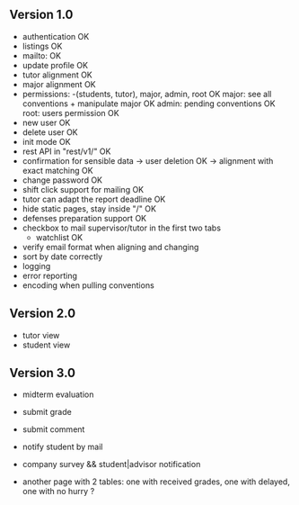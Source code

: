 ## Version 1.0
- authentication OK
- listings OK
- mailto: OK
- update profile OK
- tutor alignment OK
- major alignment OK
- permissions: -(students, tutor), major, admin, root   OK
  major: see all conventions + manipulate major OK
  admin: pending conventions OK
  root: users permission OK
- new user OK
- delete user OK
- init mode OK
- rest API in "rest/v1/"  OK
- confirmation for sensible data
   -> user deletion OK
   -> alignment with exact matching OK
- change password OK
- shift click support for mailing OK
- tutor can adapt the report deadline OK
- hide static pages, stay inside "/" OK
- defenses preparation support OK
- checkbox to mail supervisor/tutor in the first two tabs
   - watchlist OK
- verify email format when aligning and changing
- sort by date correctly
- logging
- error reporting
- encoding when pulling conventions

## Version 2.0 ##

- tutor view
- student view

## Version 3.0 ##
- midterm evaluation

- submit grade
- submit comment
- notify student by mail

- company survey && student|advisor notification

- another page with 2 tables: one with received grades, one with delayed, one with no hurry ?
